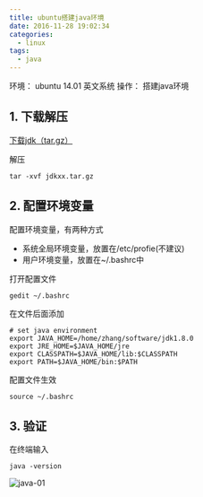 ```yaml
---
title: ubuntu搭建java环境
date: 2016-11-28 19:02:34
categories:
  - linux
tags:
  - java
---
```


环境： ubuntu 14.01 英文系统
操作： 搭建java环境

<!-- more -->

## 1. 下载解压

[下载jdk（tar.gz）](http://www.oracle.com/technetwork/java/javase/downloads/jdk8-downloads-2133151.html)

解压

```shell
tar -xvf jdkxx.tar.gz
```

## 2. 配置环境变量

配置环境变量，有两种方式

* 系统全局环境变量，放置在/etc/profie(不建议)
* 用户环境变量，放置在~/.bashrc中

打开配置文件

```shell
gedit ~/.bashrc
```

在文件后面添加

```shell
# set java environment
export JAVA_HOME=/home/zhang/software/jdk1.8.0
export JRE_HOME=$JAVA_HOME/jre
export CLASSPATH=$JAVA_HOME/lib:$CLASSPATH
export PATH=$JAVA_HOME/bin:$PATH
```

配置文件生效

```shell
source ~/.bashrc
```

## 3. 验证

在终端输入

```shell
java -version
```

![java-01](/uploads/java-01.png)